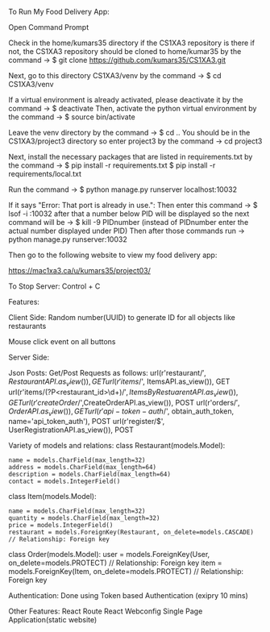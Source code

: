 To Run My Food Delivery App:

Open Command Prompt

Check in the home/kumars35 directory if the CS1XA3 repository is there if not, the CS1XA3 repository should be cloned to home/kumar35 by 
the command -> $ git clone https://github.com/kumars35/CS1XA3.git

Next, go to this directory CS1XA3/venv by the command -> $ cd CS1XA3/venv

If a virtual environment is already activated, please deactivate it by the command -> $ deactivate
Then, activate the python virtual environment by the command -> $ source bin/activate

Leave the venv directory by the command -> $ cd ..
You should be in the CS1XA3/project3 directory so enter project3 by the command -> cd project3

Next, install the necessary packages that are listed in requirements.txt by the command -> 
$ pip install -r requirements.txt $ pip install -r requirements/local.txt

Run the command -> $ python manage.py runserver localhost:10032

If it says "Error: That port is already in use.":
Then enter this command -> $ lsof -i :10032 after that a number below PID will be displayed so the next command
will be -> $ kill -9 PIDnumber (instead of PIDnumber enter the actual number displayed under PID)
Then after those commands run -> python manage.py runserver:10032

Then go to the following website to view my food delivery app:

https://mac1xa3.ca/u/kumars35/project03/

To Stop Server:
Control + C


Features:

Client Side:
Random number(UUID) to generate ID for all objects like restaurants

Mouse click event on all buttons 

Server Side:

Json Posts:
Get/Post Requests as follows:
url(r'restaurant/$', RestaurantAPI.as_view()), GET
url(r'items/$', ItemsAPI.as_view()), GET
url(r'items/(?P<restaurant_id>\d+)/$', ItemsByRestuarentAPI.as_view()), GET
url(r'createOrder/$',CreateOrderAPI.as_view()), POST
url(r'orders/$', OrderAPI.as_view()), GET
url(r'api-token-auth/$', obtain_auth_token, name='api_token_auth'), POST
url(r'register/$', UserRegistrationAPI.as_view()), POST


Variety of models and relations:
class Restaurant(models.Model):

    name = models.CharField(max_length=32)
    address = models.CharField(max_length=64)
    description = models.CharField(max_length=64)
    contact = models.IntegerField()


class Item(models.Model):

    name = models.CharField(max_length=32)
    quantity = models.CharField(max_length=32)
    price = models.IntegerField()
    restaurant = models.ForeignKey(Restaurant, on_delete=models.CASCADE) // Relationship: Foreign key


class Order(models.Model):
    user = models.ForeignKey(User, on_delete=models.PROTECT)   // Relationship: Foreign key
    item = models.ForeignKey(Item, on_delete=models.PROTECT)   // Relationship: Foreign key

Authentication:
Done using Token based Authentication (exipry 10 mins)

Other Features:
React Route
React
Webconfig
Single Page Application(static website)
